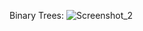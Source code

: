 Binary Trees:
![Screenshot_2](https://github.com/erina883/Provlem/assets/61052816/51172822-dee1-442c-8c88-be0d3545f9e3)

